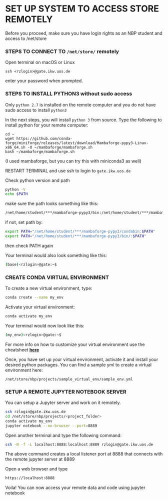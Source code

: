 # SET UP SYSTEM TO ACCESS STORE REMOTELY

Before you proceed, make sure you have login rights as an NBP student and access to /net/store

### STEPS TO CONNECT TO `/net/store/` remotely

Open terminal on macOS or Linux
```
ssh <rzlogin>@gate.ikw.uos.de
```
enter your password when prompted.


### STEPS TO INSTALL PYTHON3 without sudo access
Only `python 2.7` is installed on the remote computer and you do not have sudo access to install `python3`

In the next steps, you will install `python 3` from source. Type the following to install python for your remote computer:

```
cd ~
wget https://github.com/conda-forge/miniforge/releases/latest/download/Mambaforge-pypy3-Linux-x86_64.sh -O ~/mambaforge/mambaforge.sh
bash ~/mambaforge/mambaforge.sh
```
(I used mambaforge, but you can try this with miniconda3 as well)

RESTART TERMINAL and use ssh to login to `gate.ikw.uos.de`

Check python version and path
```bash
python -V
echo $PATH
```
make sure the path looks something like this:

```bash
/net/home/student/***/mambaforge-pypy3/bin:/net/home/student/***/mambaforge-pypy3/condabin:
```
if not, set path by:

```bash
export PATH="/net/home/student/***/mambaforge-pypy3/condabin:$PATH"
export PATH="/net/home/student/***/mambaforge-pypy3/bin/:$PATH"
```
then check PATH again

Your terminal would also look something like this:
```bash
(base)<rzlogin>@gate:~$
```

### CREATE CONDA VIRTUAL ENVIRONMENT

To create a new virtual environment, type:
```bash
conda create --name my_env
```
Activate your virtual environment:
```bash
conda activate my_env
```
Your terminal would now look like this:
```bash
(my_env)<rzlogin>@gate:~$
```
For more info on how to customize your virtual environment use the cheatsheet [**here**](https://docs.conda.io/projects/conda/en/4.6.0/_downloads/52a95608c49671267e40c689e0bc00ca/conda-cheatsheet.pdf)

Once, you have set up your virtual environment, activate it and install your desired python packages. You can find a sample yml to create a virtual environment here:

`/net/store/nbp/projects/sample_virtual_env/sample_env.yml`

### SETUP A REMOTE JUPYTER NOTEBOOK SERVER

You can setup a Jupyter server and work on it remotely.

```bash
ssh rzlogin@gate.ikw.uos.de
cd /net/store/nbp/projects/<project_folder>
conda activate my_env
jupyter notebook --no-browser --port=8889
```
Open another terminal and type the following command:

```bash
ssh -N -f -L localhost:8888:localhost:8889 rzlogin@gate.ikw.uos.de
```
The above command creates a local listener port at 8888 that connects with the remote jupyter server at 8889

Open a web browser and type

```html
https://localhost:8888
```
Voila! You can now access your remote data and code using jupyter notebook
